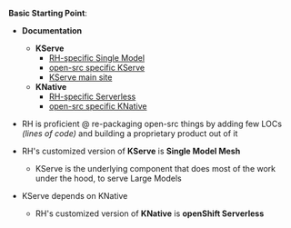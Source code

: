 **Basic Starting Point**: 

- **Documentation**
	- **KServe**
		- [RH-specific Single Model](https://docs.redhat.com/en/documentation/red_hat_openshift_ai_self-managed/2.8/html/serving_models/serving-large-models_serving-large-models)
		- [open-src specific KServe](https://github.com/kserve/kserve)
		- [KServe main site](https://kserve.github.io/website/latest/)
	- **KNative**
		- [RH-specific Serverless](https://docs.openshift.com/serverless/1.33/about/about-serverless.html)
		- [open-src specific KNative](https://knative.dev/docs/serving/)

- RH is proficient @ re-packaging open-src things by adding few LOCs _(lines of code)_ and building a proprietary product out of it
- RH's customized version of **KServe** is **Single Model Mesh**
	- KServe is the underlying component that does most of the work under the hood, to serve Large Models
- KServe depends on KNative
	- RH's customized version of **KNative** is **openShift Serverless**
